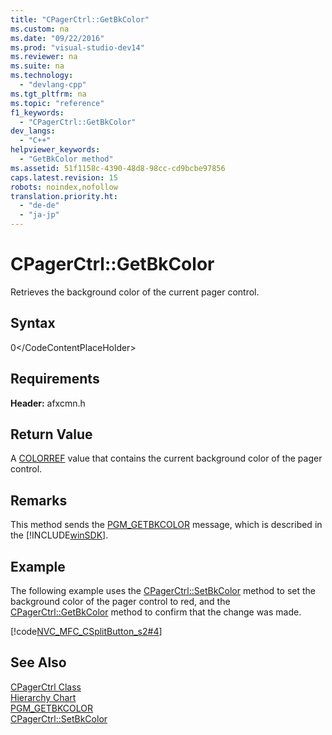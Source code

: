 ```yaml
---
title: "CPagerCtrl::GetBkColor"
ms.custom: na
ms.date: "09/22/2016"
ms.prod: "visual-studio-dev14"
ms.reviewer: na
ms.suite: na
ms.technology: 
  - "devlang-cpp"
ms.tgt_pltfrm: na
ms.topic: "reference"
f1_keywords: 
  - "CPagerCtrl::GetBkColor"
dev_langs: 
  - "C++"
helpviewer_keywords: 
  - "GetBkColor method"
ms.assetid: 51f1158c-4390-48d8-98cc-cd9bcbe97856
caps.latest.revision: 15
robots: noindex,nofollow
translation.priority.ht: 
  - "de-de"
  - "ja-jp"
---
```

# CPagerCtrl::GetBkColor
Retrieves the background color of the current pager control.  
  
## Syntax  
  
<CodeContentPlaceHolder>0\</CodeContentPlaceHolder>  
## Requirements  
 **Header:** afxcmn.h  
  
## Return Value  
 A [COLORREF](http://msdn.microsoft.com/library/windows/desktop/dd183449) value that contains the current background color of the pager control.  
  
## Remarks  
 This method sends the [PGM_GETBKCOLOR](http://msdn.microsoft.com/library/windows/desktop/bb760868) message, which is described in the [!INCLUDE[winSDK](../vs140/includes/winsdk_md.md)].  
  
## Example  
 The following example uses the [CPagerCtrl::SetBkColor](../vs140/cpagerctrl--setbkcolor.md) method to set the background color of the pager control to red, and the [CPagerCtrl::GetBkColor](../vs140/cpagerctrl--getbkcolor.md) method to confirm that the change was made.  
  
 [!code[NVC_MFC_CSplitButton_s2#4](../vs140/codesnippet/CPP/cpagerctrl--getbkcolor_1.cpp)]  
  
## See Also  
 [CPagerCtrl Class](../vs140/cpagerctrl-class.md)   
 [Hierarchy Chart](../vs140/hierarchy-chart.md)   
 [PGM_GETBKCOLOR](http://msdn.microsoft.com/library/windows/desktop/bb760868)   
 [CPagerCtrl::SetBkColor](../vs140/cpagerctrl--setbkcolor.md)